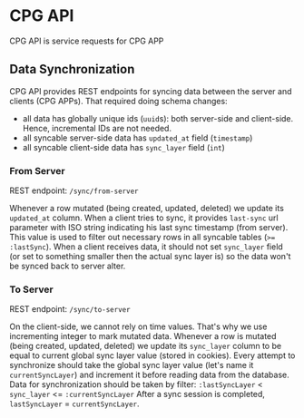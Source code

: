 # CPG API

CPG API is service requests for CPG APP

## Data Synchronization

CPG API provides REST endpoints for syncing data between the server and clients (CPG APPs).
That required doing schema changes:

- all data has globally unique ids (`uuid`s): both server-side and client-side. Hence, incremental IDs are not needed.
- all syncable server-side data has `updated_at` field (`timestamp`)
- all syncable client-side data has `sync_layer` field (`int`)

### From Server

REST endpoint: `/sync/from-server`

Whenever a row mutated (being created, updated, deleted) we update its `updated_at` column.
When a client tries to sync, it provides `last-sync` url parameter with ISO string indicating his last sync timestamp (from server). This value is used to filter out necessary rows in all syncable tables (`>= :lastSync`).
When a client receives data, it should not set `sync_layer` field (or set to something smaller then the actual sync layer is) so the data won't be synced back to server alter.

### To Server

REST endpoint: `/sync/to-server`

On the client-side, we cannot rely on time values. That's why we use incrementing integer to mark mutated data.
Whenever a row is mutated (being created, updated, deleted) we update its `sync_layer` column to be equal to current global sync layer value (stored in cookies).
Every attempt to synchronize should take the global sync layer value (let's name it `currentSyncLayer`) and increment it before reading data from the database.
Data for synchronization should be taken by filter:
`:lastSyncLayer` < `sync_layer` <= `:currentSyncLayer`
After a sync session is completed, `lastSyncLayer` = `currentSyncLayer`.
